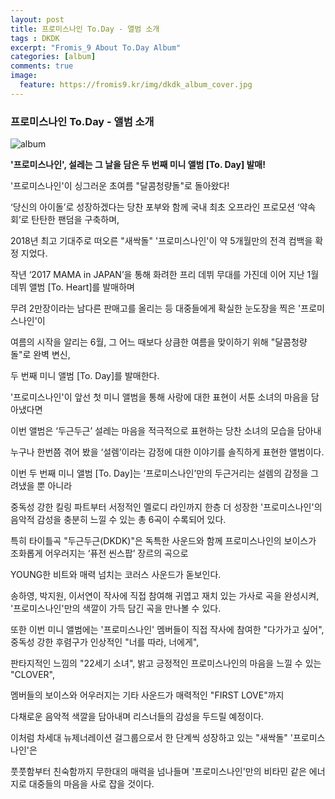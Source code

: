 ```yaml
---
layout: post
title: 프로미스나인 To.Day - 앨범 소개
tags : DKDK
excerpt: "Fromis_9 About To.Day Album"
categories: [album]
comments: true
image:
  feature: https://fromis9.kr/img/dkdk_album_cover.jpg
---
```


### 프로미스나인 To.Day - 앨범 소개

![album](https://fromis9.kr/img/dkdk_album.jpg)



**'프로미스나인', 설레는 그 날을 담은 두 번째 미니 앨범 [To. Day] 발매!**

'프로미스나인'이 싱그러운 초여름 "달콤청량돌"로 돌아왔다!

‘당신의 아이돌’로 성장하겠다는 당찬 포부와 함께 국내 최초 오프라인 프로모션 ‘약속회’로 탄탄한 팬덤을 구축하며, 

2018년 최고 기대주로 떠오른 "새싹돌" '프로미스나인'이 약 5개월만의 전격 컴백을 확정 지었다.

작년 ‘2017 MAMA in JAPAN’을 통해 화려한 프리 데뷔 무대를 가진데 이어 지난 1월 데뷔 앨범 [To. Heart]를 발매하며

무려 2만장이라는 남다른 판매고를 올리는 등 대중들에게 확실한 눈도장을 찍은 '프로미스나인'이

여름의 시작을 알리는 6월, 그 어느 때보다 상큼한 여름을 맞이하기 위해 "달콤청량돌"로 완벽 변신,

두 번째 미니 앨범 [To. Day]를 발매한다.

'프로미스나인'이 앞선 첫 미니 앨범을 통해 사랑에 대한 표현이 서툰 소녀의 마음을 담아냈다면

이번 앨범은 ‘두근두근’ 설레는 마음을 적극적으로 표현하는 당찬 소녀의 모습을 담아내

누구나 한번쯤 겪어 봤을 ‘설렘’이라는 감정에 대한 이야기를 솔직하게 표현한 앨범이다.

이번 두 번째 미니 앨범 [To. Day]는 ‘프로미스나인’만의 두근거리는 설렘의 감정을 그려냈을 뿐 아니라

중독성 강한 킬링 파트부터 서정적인 멜로디 라인까지 한층 더 성장한 '프로미스나인'의 음악적 감성을 충분히 느낄 수 있는 총 6곡이 수록되어 있다.

특히 타이틀곡 "두근두근(DKDK)"은 독특한 사운드와 함께 프로미스나인의 보이스가 조화롭게 어우러지는 ‘퓨전 씬스팝’ 장르의 곡으로

YOUNG한 비트와 매력 넘치는 코러스 사운드가 돋보인다.

송하영, 박지원, 이서연이 작사에 직접 참여해 귀엽고 재치 있는 가사로 곡을 완성시켜, '프로미스나인'만의 색깔이 가득 담긴 곡을 만나볼 수 있다.

또한 이번 미니 앨범에는 '프로미스나인' 멤버들이 직접 작사에 참여한 "다가가고 싶어", 중독성 강한 후렴구가 인상적인 "너를 따라, 너에게",

판타지적인 느낌의 "22세기 소녀", 밝고 긍정적인 프로미스나인의 마음을 느낄 수 있는 "CLOVER",

멤버들의 보이스와 어우러지는 기타 사운드가 매력적인 "FIRST LOVE"까지

다채로운 음악적 색깔을 담아내며 리스너들의 감성을 두드릴 예정이다.

이처럼 차세대 뉴제너레이션 걸그룹으로서 한 단계씩 성장하고 있는 "새싹돌" '프로미스나인'은

풋풋함부터 친숙함까지 무한대의 매력을 넘나들며 '프로미스나인'만의 비타민 같은 에너지로 대중들의 마음을 사로 잡을 것이다.


